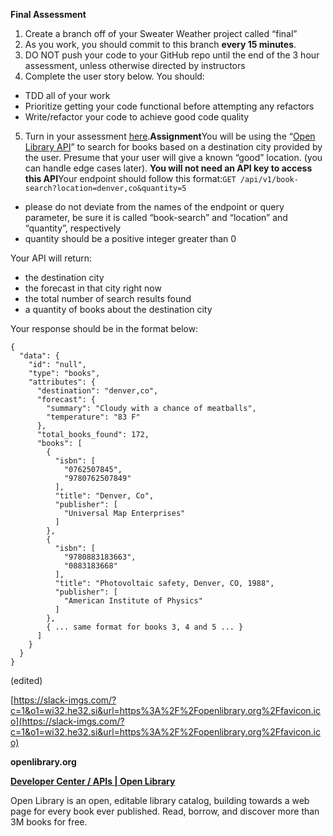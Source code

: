 **Final Assessment**

1. Create a branch off of your Sweater Weather project called “final”
2. As you work, you should commit to this branch **every 15 minutes**.
3. DO NOT push your code to your GitHub repo until the end of the 3 hour assessment, unless otherwise directed by instructors
4. Complete the user story below. You should:
- TDD all of your work
- Prioritize getting your code functional before attempting any refactors
- Write/refactor your code to achieve good code quality

5. Turn in your assessment [here](https://forms.gle/kMQc4H1DhS6i9QPh9).**Assignment**You will be using the “[Open Library API](https://openlibrary.org/developers/api)” to search for books based on a destination city provided by the user. Presume that your user will give a known “good” location. (you can handle edge cases later). **You will not need an API key to access this API**Your endpoint should follow this format:`GET /api/v1/book-search?location=denver,co&quantity=5`

- please do not deviate from the names of the endpoint or query parameter, be sure it is called “book-search” and “location” and “quantity”, respectively
- quantity should be a positive integer greater than 0

Your API will return:

- the destination city
- the forecast in that city right now
- the total number of search results found
- a quantity of books about the destination city

Your response should be in the format below:

```
{
  "data": {
    "id": "null",
    "type": "books",
    "attributes": {
      "destination": "denver,co",
      "forecast": {
        "summary": "Cloudy with a chance of meatballs",
        "temperature": "83 F"
      },
      "total_books_found": 172,
      "books": [
        {
          "isbn": [
            "0762507845",
            "9780762507849"
          ],
          "title": "Denver, Co",
          "publisher": [
            "Universal Map Enterprises"
          ]
        },
        {
          "isbn": [
            "9780883183663",
            "0883183668"
          ],
          "title": "Photovoltaic safety, Denver, CO, 1988",
          "publisher": [
            "American Institute of Physics"
          ]
        },
        { ... same format for books 3, 4 and 5 ... }
      ]
    }
  }
}
```

(edited)

[https://slack-imgs.com/?c=1&o1=wi32.he32.si&url=https%3A%2F%2Fopenlibrary.org%2Ffavicon.ico](https://slack-imgs.com/?c=1&o1=wi32.he32.si&url=https%3A%2F%2Fopenlibrary.org%2Ffavicon.ico)

**openlibrary.org**

**[Developer Center / APIs | Open Library](https://openlibrary.org/developers/api)**

Open Library is an open, editable library catalog, building towards a web page for every book ever published. Read, borrow, and discover more than 3M books for free.